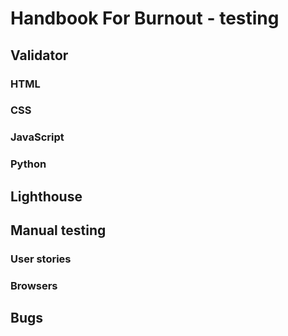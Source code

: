 # Handbook For Burnout - testing

## Validator

### HTML

### CSS

### JavaScript

### Python

## Lighthouse

## Manual testing

### User stories

### Browsers

## Bugs


